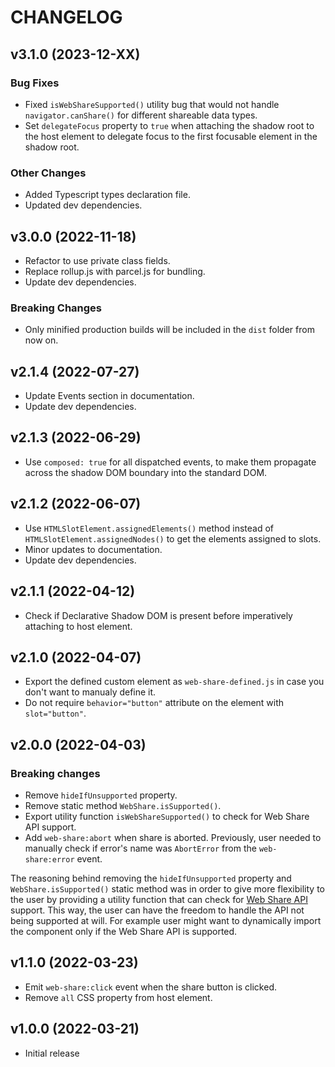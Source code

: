 # CHANGELOG

## v3.1.0 (2023-12-XX)

### Bug Fixes

- Fixed `isWebShareSupported()` utility bug that would not handle `navigator.canShare()` for different shareable data types.
- Set `delegateFocus` property to `true` when attaching the shadow root to the host element to delegate focus to the first focusable element in the shadow root.

### Other Changes

- Added Typescript types declaration file.
- Updated dev dependencies.

## v3.0.0 (2022-11-18)

- Refactor to use private class fields.
- Replace rollup.js with parcel.js for bundling.
- Update dev dependencies.

### Breaking Changes

- Only minified production builds will be included in the `dist` folder from now on.

## v2.1.4 (2022-07-27)

- Update Events section in documentation.
- Update dev dependencies.

## v2.1.3 (2022-06-29)

- Use `composed: true` for all dispatched events, to make them propagate across the shadow DOM boundary into the standard DOM.

## v2.1.2 (2022-06-07)

- Use `HTMLSlotElement.assignedElements()` method instead of `HTMLSlotElement.assignedNodes()` to get the elements assigned to slots.
- Minor updates to documentation.
- Update dev dependencies.

## v2.1.1 (2022-04-12)

- Check if Declarative Shadow DOM is present before imperatively attaching to host element.

## v2.1.0 (2022-04-07)

- Export the defined custom element as `web-share-defined.js` in case you don't want to manualy define it.
- Do not require `behavior="button"` attribute on the element with `slot="button"`.

## v2.0.0 (2022-04-03)

### Breaking changes

- Remove `hideIfUnsupported` property.
- Remove static method `WebShare.isSupported()`.
- Export utility function `isWebShareSupported()` to check for Web Share API support.
- Add `web-share:abort` when share is aborted. Previously, user needed to manually check if error's name was `AbortError` from the `web-share:error` event.

The reasoning behind removing the `hideIfUnsupported` property and `WebShare.isSupported()` static method was in order to give more flexibility to the user by providing a utility function that can check for [Web Share API](https://developer.mozilla.org/en-US/docs/Web/API/Navigator/share) support. This way, the user can have the freedom to handle the API not being supported at will. For example user might want to dynamically import the component only if the Web Share API is supported.

## v1.1.0 (2022-03-23)

- Emit `web-share:click` event when the share button is clicked.
- Remove `all` CSS property from host element.

## v1.0.0 (2022-03-21)

- Initial release

